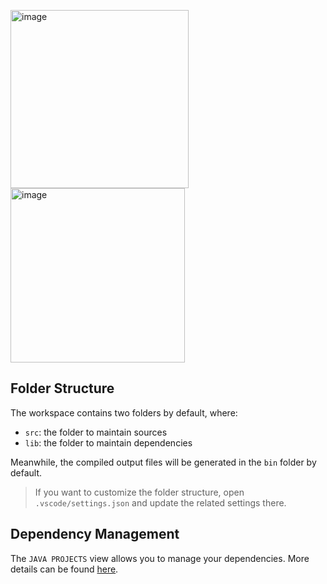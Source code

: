 <img width="285" alt="image" src="https://github.com/Esterjudith/GUI/assets/106325339/75726f81-2546-4418-a807-13b13550bd1c">  <img width="279" alt="image" src="https://github.com/Esterjudith/GUI/assets/106325339/4b5b8313-3226-42f5-ac44-f65e07fd0e05">



## Folder Structure

The workspace contains two folders by default, where:

- `src`: the folder to maintain sources
- `lib`: the folder to maintain dependencies

Meanwhile, the compiled output files will be generated in the `bin` folder by default.

> If you want to customize the folder structure, open `.vscode/settings.json` and update the related settings there.

## Dependency Management

The `JAVA PROJECTS` view allows you to manage your dependencies. More details can be found [here](https://github.com/microsoft/vscode-java-dependency#manage-dependencies).
